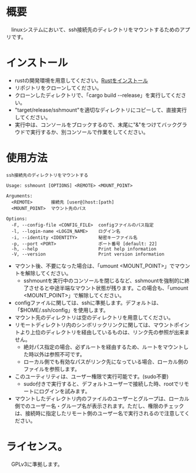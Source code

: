 # 概要
　linuxシステムにおいて、ssh接続先のディレクトリをマウントするためのアプリです。

# インストール
 - rustの開発環境を用意してください。[Rustをインストール](https://www.rust-lang.org/ja/tools/install)
 - リポジトリをクローンしてください。
 - クローンしたディレクトリで、「cargo build --release」を実行してください。
 - "target/release/sshmount"を適切なディレクトリにコピーして、直接実行してください。
 - 実行中は、コンソールをブロックするので、末尾に"&"をつけてバックグラウドで実行するか、別コンソールで作業をしてください。

# 使用方法

```
ssh接続先のディレクトリをマウントする

Usage: sshmount [OPTIONS] <REMOTE> <MOUNT_POINT>

Arguments:
  <REMOTE>       接続先 [user@]host:[path]
  <MOUNT_POINT>  マウント先のパス

Options:
  -F, --config-file <CONFIG_FILE>  configファイルのパス指定
  -l, --login-name <LOGIN_NAME>    ログイン名
  -i, --identity <IDENTITY>        秘密キーファイル名
  -p, --port <PORT>                ポート番号 [default: 22]
  -h, --help                       Print help information
  -V, --version                    Print version information

```

 - マウント後、不要になった場合は、「umount <MOUNT_POINT>」でマウントを解除してください。
   * sshmountを実行中のコンソールを閉じるなど、sshmountを強制的に終了させると中途半端なマウント状態が残ります。この場合も、「umount <MOUNT_POINT>」で解除してください。
 - configファイルに関しては、sshに準拠します。デフォルトは、「$HOME/.ssh/config」を使用します。
 - マウント先のディレクトリは空のディレクトリを用意してください。
 - リモートディレクトリ内のシンボリックリンクに関しては、マウントポイントより上位のディレクトリを経由しているものは、リンク先の参照が出来ません。
   * 絶対パス指定の場合、必ずルートを経由するため、ルートをマウントした時以外は参照不可です。
   * ローカル側でも有効なパスがリンク先になっている場合、ローカル側のファイルを参照します。
 - このユーティリティは、ユーザー権限で実行可能です。(sudo不要)
   * sudo付きで実行すると、デフォルトユーザーで接続した時、rootでリモートにログインを試みます。
 - マウントしたディレクトリ内のファイルのユーザーとグループは、ローカル側でのユーザー名・グループ名が表示されます。ただし、権限のチェックは、接続時に指定したリモート側のユーザー名で実行されるので注意してください。

# ライセンス。
　GPLv3に準拠します。
